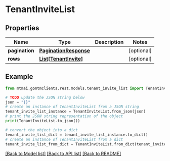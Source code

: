 # TenantInviteList


## Properties

Name | Type | Description | Notes
------------ | ------------- | ------------- | -------------
**pagination** | [**PaginationResponse**](PaginationResponse.md) |  | [optional] 
**rows** | [**List[TenantInvite]**](TenantInvite.md) |  | [optional] 

## Example

```python
from mtmai.gomtmclients.rest.models.tenant_invite_list import TenantInviteList

# TODO update the JSON string below
json = "{}"
# create an instance of TenantInviteList from a JSON string
tenant_invite_list_instance = TenantInviteList.from_json(json)
# print the JSON string representation of the object
print(TenantInviteList.to_json())

# convert the object into a dict
tenant_invite_list_dict = tenant_invite_list_instance.to_dict()
# create an instance of TenantInviteList from a dict
tenant_invite_list_from_dict = TenantInviteList.from_dict(tenant_invite_list_dict)
```
[[Back to Model list]](../README.md#documentation-for-models) [[Back to API list]](../README.md#documentation-for-api-endpoints) [[Back to README]](../README.md)



